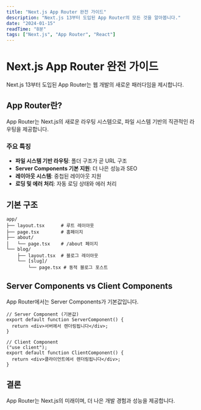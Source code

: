 ```yaml
---
title: "Next.js App Router 완전 가이드"
description: "Next.js 13부터 도입된 App Router의 모든 것을 알아봅니다."
date: "2024-01-15"
readTime: "8분"
tags: ["Next.js", "App Router", "React"]
---
```


# Next.js App Router 완전 가이드

Next.js 13부터 도입된 App Router는 웹 개발의 새로운 패러다임을 제시합니다.

## App Router란?

App Router는 Next.js의 새로운 라우팅 시스템으로, 파일 시스템 기반의 직관적인 라우팅을 제공합니다.

### 주요 특징

- **파일 시스템 기반 라우팅**: 폴더 구조가 곧 URL 구조
- **Server Components 기본 지원**: 더 나은 성능과 SEO
- **레이아웃 시스템**: 중첩된 레이아웃 지원
- **로딩 및 에러 처리**: 자동 로딩 상태와 에러 처리

## 기본 구조

```
app/
├── layout.tsx      # 루트 레이아웃
├── page.tsx        # 홈페이지
├── about/
│   └── page.tsx    # /about 페이지
└── blog/
    ├── layout.tsx  # 블로그 레이아웃
    └── [slug]/
        └── page.tsx # 동적 블로그 포스트
```

## Server Components vs Client Components

App Router에서는 Server Components가 기본값입니다.

```tsx
// Server Component (기본값)
export default function ServerComponent() {
  return <div>서버에서 렌더링됩니다</div>;
}

// Client Component
("use client");
export default function ClientComponent() {
  return <div>클라이언트에서 렌더링됩니다</div>;
}
```

## 결론

App Router는 Next.js의 미래이며, 더 나은 개발 경험과 성능을 제공합니다.
